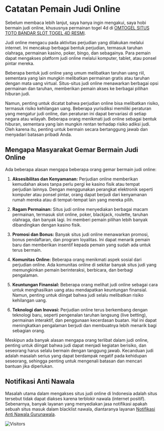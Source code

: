 # Catatan Pemain Judi Online
Sebelum membaca lebih lanjut, saya hanya ingin mengakui, saya hobi bermain judi online, khususnya permainan togel 4d di [OMTOGEL SITUS TOTO BANDAR SLOT TOGEL 4D RESMI](https://redir.masterseo.site/lpomto).

Judi online mengacu pada aktivitas perjudian yang dilakukan melalui internet. Ini mencakup berbagai bentuk perjudian, termasuk taruhan olahraga, permainan kasino, poker, bingo, dan sebagainya. Para pemain dapat mengakses platform judi online melalui komputer, tablet, atau ponsel pintar mereka.

Beberapa bentuk judi online yang umum melibatkan taruhan uang riil, sementara yang lain mungkin melibatkan permainan gratis atau taruhan dengan mata uang virtual. Situs-situs judi online menawarkan berbagai opsi permainan dan taruhan, memberikan pemain akses ke berbagai pilihan hiburan judi.

Namun, penting untuk dicatat bahwa perjudian online bisa melibatkan risiko, termasuk risiko kehilangan uang. Beberapa yurisdiksi memiliki peraturan yang mengatur judi online, dan peraturan ini dapat bervariasi di setiap negara atau wilayah. Beberapa orang menikmati judi online sebagai bentuk hiburan, sementara yang lain mungkin rentan terhadap risiko adiksi judi. Oleh karena itu, penting untuk bermain secara bertanggung jawab dan menyadari batasan pribadi Anda.

## Mengapa Masyarakat Gemar Bermain Judi Online
Ada beberapa alasan mengapa beberapa orang gemar bermain judi online:

1. **Aksesibilitas dan Kenyamanan:** Perjudian online memberikan kemudahan akses tanpa perlu pergi ke kasino fisik atau tempat perjudian lainnya. Dengan menggunakan perangkat elektronik seperti komputer atau ponsel pintar, orang dapat berjudi dari kenyamanan rumah mereka atau di tempat-tempat lain yang mereka pilih.

2. **Ragam Permainan:** Situs judi online menyediakan berbagai macam permainan, termasuk slot online, poker, blackjack, roulette, taruhan olahraga, dan banyak lagi. Ini memberi pemain pilihan lebih banyak dibandingkan dengan kasino fisik.

3. **Promosi dan Bonus:** Banyak situs judi online menawarkan promosi, bonus pendaftaran, dan program loyalitas. Ini dapat menarik pemain baru dan memberikan insentif kepada pemain yang sudah ada untuk terus bermain.

4. **Komunitas Online:** Beberapa orang menikmati aspek sosial dari perjudian online. Ada komunitas online di sekitar banyak situs judi yang memungkinkan pemain berinteraksi, berbicara, dan berbagi pengalaman.

5. **Keuntungan Finansial:** Beberapa orang melihat judi online sebagai cara untuk menghasilkan uang atau mendapatkan keuntungan finansial. Namun, penting untuk diingat bahwa judi selalu melibatkan risiko kehilangan uang.

6. **Teknologi dan Inovasi:** Perjudian online terus berkembang dengan teknologi baru, seperti pengenalan taruhan langsung (live betting), permainan interaktif, dan penggunaan kecerdasan buatan. Hal ini dapat meningkatkan pengalaman berjudi dan membuatnya lebih menarik bagi sebagian orang.

Meskipun ada banyak alasan mengapa orang terlibat dalam judi online, penting untuk diingat bahwa judi dapat menjadi kegiatan berisiko, dan seseorang harus selalu bermain dengan tanggung jawab. Kecanduan judi adalah masalah serius yang dapat berdampak negatif pada kehidupan seseorang, sehingga penting untuk mengenali batasan dan mencari bantuan jika diperlukan.

## Notifikasi Anti Nawala
Masalah utama dalam mengakses situs judi online di Indonesia adalah situs tersebut tidak dapat diakses karena terblokir nawala (internet positif). Sebenarnya, banyak layanan yang menyediakan jasa notifikasi apakah sebuah situs masuk dalam blacklist nawala, diantaranya layanan [Notifikasi Anti Nawala Gurunawala](https://gurunawala.online/).

![Visitors](https://api.visitorbadge.io/api/combined?path=https%3A%2F%2Fwakuwaku.webafternoon.com%2F&countColor=%23263759)
